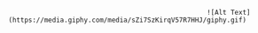                                                       ![Alt Text](https://media.giphy.com/media/sZi7SzKirqV57R7HHJ/giphy.gif)
